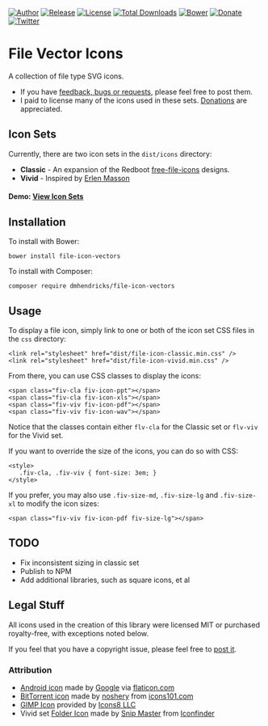 [![Author](https://img.shields.io/badge/author-Daniel%20M.%20Hendricks-lightgrey.svg?colorB=9900cc )](https://www.danhendricks.com?utm_source=github.com&utm_medium=campaign&utm_content=button&utm_campaign=file-icon-vectors)
[![Release](https://img.shields.io/github/release/dmhendricks/file-icon-vectors.svg)](https://github.com/dmhendricks/file-icon-vectors/releases)
[![License](https://img.shields.io/badge/license-MIT-yellow.svg)](https://raw.githubusercontent.com/dmhendricks/file-icon-vectors/master/LICENSE)
[![Total Downloads](https://img.shields.io/packagist/dt/dmhendricks/file-icon-vectors.svg)](https://packagist.org/packages/dmhendricks/file-icon-vectors)
[![Bower](https://img.shields.io/bower/v/file-icon-vectors.svg)](https://github.com/dmhendricks/file-icon-vectors)
[![Donate](https://img.shields.io/badge/Donate-PayPal-green.svg)](https://paypal.me/danielhendricks)
[![Twitter](https://img.shields.io/twitter/url/https/github.com/dmhendricks/file-icon-vectors.svg?style=social)](https://twitter.com/danielhendricks)

# File Vector Icons

A collection of file type SVG icons.

* If you have [feedback, bugs or requests](https://github.com/dmhendricks/file-icon-vectors/issues), please feel free to post them.
* I paid to license many of the icons used in these sets. [Donations](https://paypal.me/danielhendricks) are appreciated.

## Icon Sets

Currently, there are two icon sets in the `dist/icons` directory:

* **Classic** - An expansion of the Redboot [free-file-icons](https://github.com/redbooth/free-file-icons) designs.
* **Vivid** - Inspired by [Erlen Masson](https://www.sketchappsources.com/svg-resource/1856-vector-file-type-icons-sketch-freebie-resource.html)

#### Demo: [View Icon Sets](https://danhendricks.com/demo/github/dmhendricks/file-icon-vectors/demo/)

## Installation

To install with Bower:

```
bower install file-icon-vectors
```

To install with Composer:

```
composer require dmhendricks/file-icon-vectors
```

## Usage

To display a file icon, simply link to one or both of the icon set CSS files in the `css` directory:

```
<link rel="stylesheet" href="dist/file-icon-classic.min.css" />
<link rel="stylesheet" href="dist/file-icon-vivid.min.css" />
```

From there, you can use CSS classes to display the icons:

```
<span class="fiv-cla fiv-icon-ppt"></span>
<span class="fiv-cla fiv-icon-xls"></span>
<span class="fiv-viv fiv-icon-pdf"></span>
<span class="fiv-viv fiv-icon-wav"></span>
```

Notice that the classes contain either `flv-cla` for the Classic set or `flv-viv` for the Vivid set.

If you want to override the size of the icons, you can do so with CSS:

```
<style>
   .fiv-cla, .fiv-viv { font-size: 3em; }
</style>
```

If you prefer, you may also use `.fiv-size-md`, `.fiv-size-lg` and `.fiv-size-xl` to modify the icon sizes:

```
<span class="fiv-viv fiv-icon-pdf fiv-size-lg"></span>
```

## TODO

* Fix inconsistent sizing in classic set
* Publish to NPM
* Add additional libraries, such as square icons, et al

## Legal Stuff

All icons used in the creation of this library were licensed MIT or purchased royalty-free, with exceptions noted below.

If you feel that you have a copyright issue, please feel free to [post it](https://github.com/dmhendricks/file-icon-vectors/issues).

### Attribution

* [Android icon](https://www.flaticon.com/free-icon/android-logo_61120) made by [Google](https://www.flaticon.com/authors/google) via [flaticon.com](https://www.flaticon.com/)
* [BitTorrent icon](http://www.icons101.com/icon/id_73504/setid_2388/Minimalist_Black_Icons__WIP_by_noshery/bittorrent) made by [noshery](http://www.icons101.com/artist/id_2388/noshery) from [icons101.com](http://www.icons101.com/)
* [GIMP Icon](https://icons8.com/icon/39867/gimp#filled) provided by [Icons8 LLC](https://icons8.com/)
* Vivid set [Folder Icon](https://www.iconfinder.com/icons/173016/close_folder_icon) made by [Snip Master](https://www.iconfinder.com/snipicons) from [Iconfinder](https://www.iconfinder.com)
